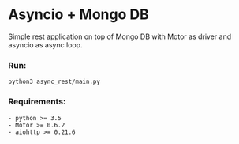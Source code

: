 # Asyncio + Mongo DB

Simple rest application on top of Mongo DB with Motor as driver and asyncio as async loop.

### Run:
    python3 async_rest/main.py

### Requirements:
    - python >= 3.5
    - Motor >= 0.6.2
    - aiohttp >= 0.21.6
